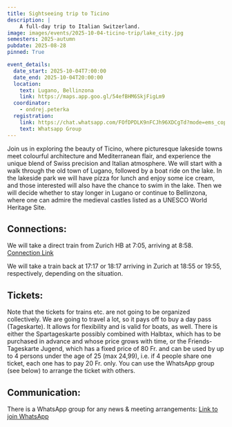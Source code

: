 ```yaml
---
title: Sightseeing trip to Ticino
description: |
    A full-day trip to Italian Switzerland.
image: images/events/2025-10-04-ticino-trip/lake_city.jpg
semesters: 2025-autumn
pubdate: 2025-08-28
pinned: True

event_details:
  date_start: 2025-10-04T7:00:00
  date_end: 2025-10-04T20:00:00
  location:
    text: Lugano, Bellinzona
    link: https://maps.app.goo.gl/54efBHM6SkjFigLm9
  coordinator: 
    - ondrej.peterka
  registration:
    link: https://chat.whatsapp.com/FOfDPDLK9nFCJh96XDCgTd?mode=ems_copy_t 
    text: Whatsapp Group
---
```



Join us in exploring the beauty of Ticino, where picturesque lakeside towns meet colourful architecture and Mediterranean flair, and experience the unique blend of Swiss precision and Italian atmosphere. We will start with a walk through the old town of Lugano, followed by a boat ride on the lake. In the lakeside park we will have pizza for lunch and enjoy some ice cream, and those interested will also have the chance to swim in the lake. Then we will decide whether to stay longer in Lugano or continue to Bellinzona, where one can admire the medieval castles listed as a UNESCO World Heritage Site.

## **Connections:**

We will take a direct train from Zurich HB at 7:05, arriving at 8:58. [Connection Link](https://www.sbb.ch/de?stops=[{%22value%22:%228503000%22,%22type%22:%22ID%22,%22label%22:%22Z%C3%BCrich+HB%22},{%22value%22:%228505300%22,%22type%22:%22ID%22,%22label%22:%22Lugano%22}]&date=%222025-10-04%22&time=%2200:48%22&moment=%22DEPARTURE%22&selected_trip=2)

We will take a train back at 17:17 or 18:17 arriving in Zurich at 18:55 or 19:55, respectively, depending on the situation.

## **Tickets:**

Note that the tickets for trains etc. are not going to be organized collectively. We are going to travel a lot, so it pays off to buy a day pass (Tageskarte). It allows for flexibility and is valid for boats, as well. There is either the Spartageskarte possibly combined with Halbtax, which has to be purchased in advance and whose price grows with time, or the Friends-Tageskarte Jugend, which has a fixed price of 80 Fr. and can be used by up to 4 persons under the age of 25 (max 24,99), i.e. if 4 people share one ticket, each one has to pay 20 Fr. only. You can use the WhatsApp group (see below) to arrange the ticket with others.

## **Communication:**

There is a WhatsApp group for any news & meeting arrangements: [Link to join WhatsApp](https://chat.whatsapp.com/FOfDPDLK9nFCJh96XDCgTd?mode=ems_copy_t)
